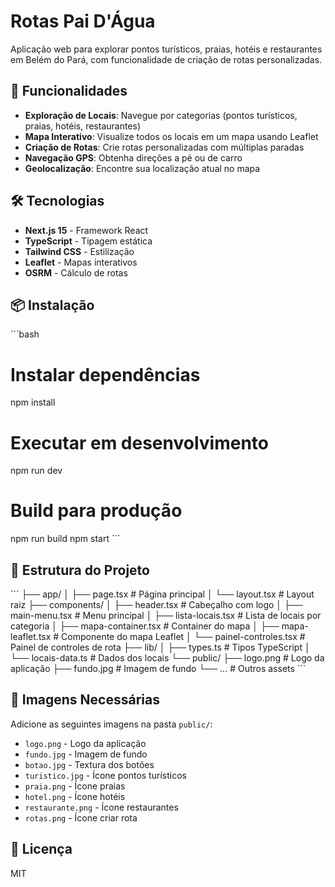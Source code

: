# Rotas Pai D'Água

Aplicação web para explorar pontos turísticos, praias, hotéis e restaurantes em Belém do Pará, com funcionalidade de criação de rotas personalizadas.

## 🚀 Funcionalidades

- **Exploração de Locais**: Navegue por categorias (pontos turísticos, praias, hotéis, restaurantes)
- **Mapa Interativo**: Visualize todos os locais em um mapa usando Leaflet
- **Criação de Rotas**: Crie rotas personalizadas com múltiplas paradas
- **Navegação GPS**: Obtenha direções a pé ou de carro
- **Geolocalização**: Encontre sua localização atual no mapa

## 🛠️ Tecnologias

- **Next.js 15** - Framework React
- **TypeScript** - Tipagem estática
- **Tailwind CSS** - Estilização
- **Leaflet** - Mapas interativos
- **OSRM** - Cálculo de rotas

## 📦 Instalação

\`\`\`bash
# Instalar dependências
npm install

# Executar em desenvolvimento
npm run dev

# Build para produção
npm run build
npm start
\`\`\`

## 📁 Estrutura do Projeto

\`\`\`
├── app/
│   ├── page.tsx              # Página principal
│   └── layout.tsx            # Layout raiz
├── components/
│   ├── header.tsx            # Cabeçalho com logo
│   ├── main-menu.tsx         # Menu principal
│   ├── lista-locais.tsx      # Lista de locais por categoria
│   ├── mapa-container.tsx    # Container do mapa
│   ├── mapa-leaflet.tsx      # Componente do mapa Leaflet
│   └── painel-controles.tsx  # Painel de controles de rota
├── lib/
│   ├── types.ts              # Tipos TypeScript
│   └── locais-data.ts        # Dados dos locais
└── public/
    ├── logo.png              # Logo da aplicação
    ├── fundo.jpg             # Imagem de fundo
    └── ...                   # Outros assets
\`\`\`

## 🎨 Imagens Necessárias

Adicione as seguintes imagens na pasta `public/`:

- `logo.png` - Logo da aplicação
- `fundo.jpg` - Imagem de fundo
- `botao.jpg` - Textura dos botões
- `turistico.jpg` - Ícone pontos turísticos
- `praia.png` - Ícone praias
- `hotel.png` - Ícone hotéis
- `restaurante.png` - Ícone restaurantes
- `rotas.png` - Ícone criar rota

## 📝 Licença

MIT
